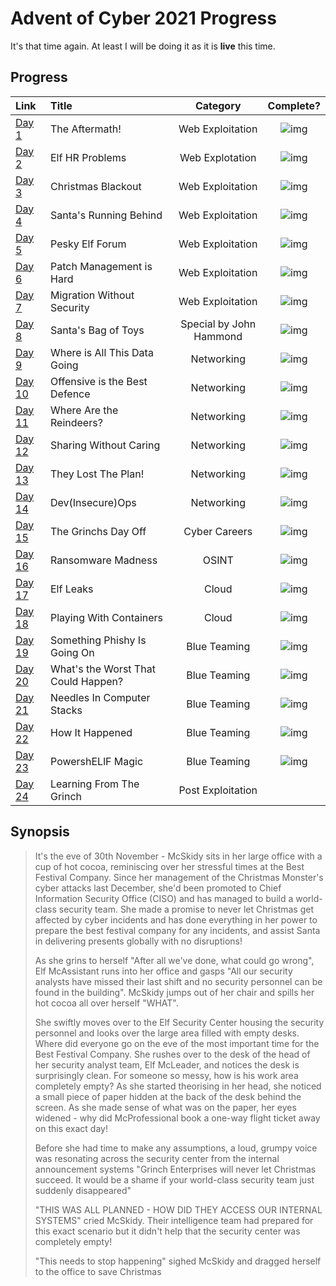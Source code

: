 # Advent of Cyber 2021 Progress

It's that time again. At least I will be doing it as it is **live** this time. 
## Progress
|Link|Title|Category|Complete?|
|:--|:---|:--:|:--:|
|[Day 1](./Day01/Readme.md)| The Aftermath!|Web Exploitation|![img](https://img.shields.io/badge/-Yes-green)|
|[Day 2](Day02/Readme.md)|Elf HR Problems|Web Explotation|![img](https://img.shields.io/badge/-Yes-green)|
|[Day 3](Day03/Readme.md)|Christmas Blackout|Web Exploitation|![img](https://img.shields.io/badge/-Yes-green)|
|[Day 4](Day04/Readme.md)|Santa's Running Behind|Web Exploitation|![img](https://img.shields.io/badge/-Yes-green)|
|[Day 5](Day05/Readme.md)|Pesky Elf Forum|Web Exploitation|![img](https://img.shields.io/badge/-Yes-green)|
|[Day 6](Day06/Readme.md)|Patch Management is Hard|Web Exploitation|![img](https://img.shields.io/badge/-Yes-green)|
|[Day 7](Day07/Readme.md)|Migration Without Security|Web Exploitation|![img](https://img.shields.io/badge/-Yes-green)|
|[Day 8](Day08/Readme.md)|Santa's Bag of Toys|Special by John Hammond|![img](https://img.shields.io/badge/-Yes-green)|
|[Day 9](Day09/Readme.md)|Where is All This Data Going|Networking|![img](https://img.shields.io/badge/-Yes-green)|
|[Day 10](Day10/Readme.md)|Offensive is the Best Defence|Networking|![img](https://img.shields.io/badge/-Yes-green)|
|[Day 11](Day11/Readme.md)|Where Are the Reindeers?|Networking|![img](https://img.shields.io/badge/-Yes-green)|
|[Day 12](Day12/Readme.md)|Sharing Without Caring|Networking|![img](https://img.shields.io/badge/-Yes-green)|
|[Day 13](Day13/Readme.md)|They Lost The Plan!|Networking|![img](https://img.shields.io/badge/-Yes-green)|
|[Day 14](Day14/Readme.md)|Dev(Insecure)Ops|Networking|![img](https://img.shields.io/badge/-Yes-green)|
|[Day 15](Day15/Readme.md)|The Grinchs Day Off|Cyber Careers|![img](https://img.shields.io/badge/-Yes-green)|
|[Day 16](Day16/Readme.md)|Ransomware Madness|OSINT|![img](https://img.shields.io/badge/-Yes-green)|
|[Day 17](Day17/Readme.md)|Elf Leaks|Cloud|![img](https://img.shields.io/badge/-Yes-green)|
|[Day 18](Day18/Readme.md)|Playing With Containers|Cloud|![img](https://img.shields.io/badge/-Yes-green)|
|[Day 19](Day19/Readme.md)|Something Phishy Is Going On|Blue Teaming|![img](https://img.shields.io/badge/-Yes-green)|
|[Day 20](Day20/Readme.md)|What's the Worst That Could Happen?|Blue Teaming|![img](https://img.shields.io/badge/-Yes-green)|
|[Day 21](Day21/Readme.md)|Needles In Computer Stacks|Blue Teaming|![img](https://img.shields.io/badge/-Yes-green)|
|[Day 22](Day22/Readme.md)|How It Happened|Blue Teaming|![img](https://img.shields.io/badge/-Yes-green)|
|[Day 23](Day23/Readme.md)|PowershELlF Magic|Blue Teaming|![img](https://img.shields.io/badge/-Yes-green)|
|[Day 24](Day24/Readme.md)|Learning From The Grinch|Post Exploitation||![img](https://img.shields.io/badge/-Yes-green)|

## Synopsis
>It's the eve of 30th November - McSkidy sits in her large office with a cup of hot cocoa, reminiscing over her stressful times at the Best Festival Company. Since her management of the Christmas Monster's cyber attacks last December, she'd been promoted to Chief Information Security Office (CISO) and has managed to build a world-class security team. She made a promise to never let Christmas get affected by cyber incidents and has done everything in her power to prepare the best festival company for any incidents, and assist Santa in delivering presents globally with no disruptions!
>
>As she grins to herself "After all we've done, what could go wrong", Elf McAssistant runs into her office and gasps "All our security analysts have missed their last shift and no security personnel can be found in the building". McSkidy jumps out of her chair and spills her hot cocoa all over herself "WHAT".
>
>She swiftly moves over to the Elf Security Center housing the security personnel and looks over the large area filled with empty desks. Where did everyone go on the eve of the most important time for the Best Festival Company. She rushes over to the desk of the head of her security analyst team, Elf McLeader, and notices the desk is surprisingly clean. For someone so messy, how is his work area completely empty? As she started theorising in her head, she noticed a small piece of paper hidden at the back of the desk behind the screen. As she made sense of what was on the paper, her eyes widened - why did McProfessional book a one-way flight ticket away on this exact day!
>
>Before she had time to make any assumptions, a loud, grumpy voice was resonating across the security center from the internal announcement systems "Grinch Enterprises will never let Christmas succeed. It would be a shame if your world-class security team just suddenly disappeared"
>
>"THIS WAS ALL PLANNED - HOW DID THEY ACCESS OUR INTERNAL SYSTEMS" cried McSkidy. Their intelligence team had prepared for this exact scenario but it didn't help that the security center was completely empty!
>
>"This needs to stop happening" sighed McSkidy and dragged herself to the office to save Christmas
